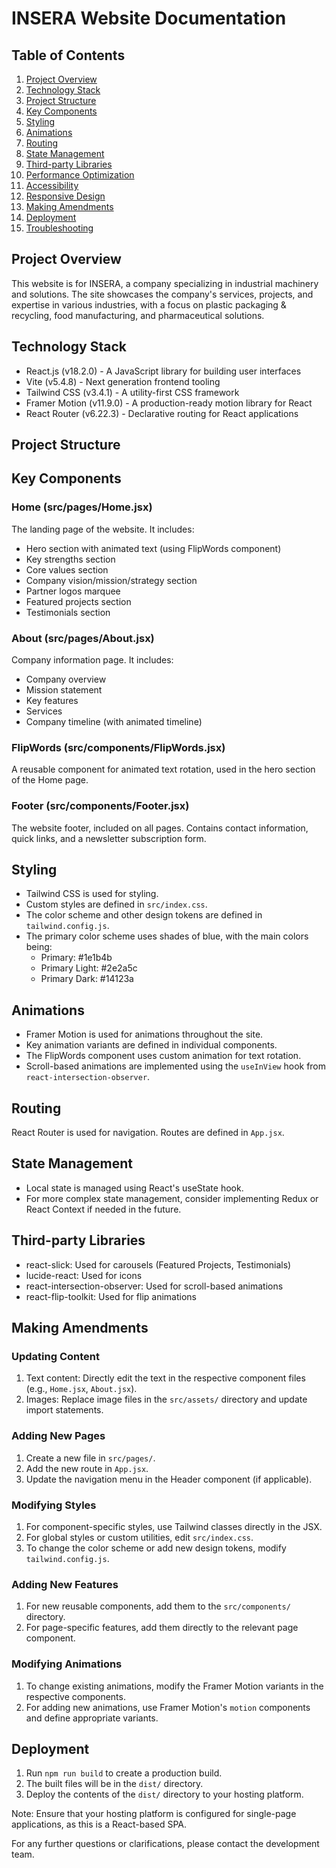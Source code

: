 # INSERA Website Documentation

## Table of Contents
1. [Project Overview](#project-overview)
2. [Technology Stack](#technology-stack)
3. [Project Structure](#project-structure)
4. [Key Components](#key-components)
5. [Styling](#styling)
6. [Animations](#animations)
7. [Routing](#routing)
8. [State Management](#state-management)
9. [Third-party Libraries](#third-party-libraries)
10. [Performance Optimization](#performance-optimization)
11. [Accessibility](#accessibility)
12. [Responsive Design](#responsive-design)
13. [Making Amendments](#making-amendments)
14. [Deployment](#deployment)
15. [Troubleshooting](#troubleshooting)

## Project Overview
This website is for INSERA, a company specializing in industrial machinery and solutions. The site showcases the company's services, projects, and expertise in various industries, with a focus on plastic packaging & recycling, food manufacturing, and pharmaceutical solutions.

## Technology Stack
- React.js (v18.2.0) - A JavaScript library for building user interfaces
- Vite (v5.4.8) - Next generation frontend tooling
- Tailwind CSS (v3.4.1) - A utility-first CSS framework
- Framer Motion (v11.9.0) - A production-ready motion library for React
- React Router (v6.22.3) - Declarative routing for React applications

## Project Structure

## Key Components

### Home (src/pages/Home.jsx)
The landing page of the website. It includes:
- Hero section with animated text (using FlipWords component)
- Key strengths section
- Core values section
- Company vision/mission/strategy section
- Partner logos marquee
- Featured projects section
- Testimonials section

### About (src/pages/About.jsx)
Company information page. It includes:
- Company overview
- Mission statement
- Key features
- Services
- Company timeline (with animated timeline)

### FlipWords (src/components/FlipWords.jsx)
A reusable component for animated text rotation, used in the hero section of the Home page.

### Footer (src/components/Footer.jsx)
The website footer, included on all pages. Contains contact information, quick links, and a newsletter subscription form.

## Styling
- Tailwind CSS is used for styling.
- Custom styles are defined in `src/index.css`.
- The color scheme and other design tokens are defined in `tailwind.config.js`.
- The primary color scheme uses shades of blue, with the main colors being:
  - Primary: #1e1b4b
  - Primary Light: #2e2a5c
  - Primary Dark: #14123a

## Animations
- Framer Motion is used for animations throughout the site.
- Key animation variants are defined in individual components.
- The FlipWords component uses custom animation for text rotation.
- Scroll-based animations are implemented using the `useInView` hook from `react-intersection-observer`.

## Routing
React Router is used for navigation. Routes are defined in `App.jsx`.

## State Management
- Local state is managed using React's useState hook.
- For more complex state management, consider implementing Redux or React Context if needed in the future.

## Third-party Libraries
- react-slick: Used for carousels (Featured Projects, Testimonials)
- lucide-react: Used for icons
- react-intersection-observer: Used for scroll-based animations
- react-flip-toolkit: Used for flip animations

## Making Amendments

### Updating Content
1. Text content: Directly edit the text in the respective component files (e.g., `Home.jsx`, `About.jsx`).
2. Images: Replace image files in the `src/assets/` directory and update import statements.

### Adding New Pages
1. Create a new file in `src/pages/`.
2. Add the new route in `App.jsx`.
3. Update the navigation menu in the Header component (if applicable).

### Modifying Styles
1. For component-specific styles, use Tailwind classes directly in the JSX.
2. For global styles or custom utilities, edit `src/index.css`.
3. To change the color scheme or add new design tokens, modify `tailwind.config.js`.

### Adding New Features
1. For new reusable components, add them to the `src/components/` directory.
2. For page-specific features, add them directly to the relevant page component.

### Modifying Animations
1. To change existing animations, modify the Framer Motion variants in the respective components.
2. For adding new animations, use Framer Motion's `motion` components and define appropriate variants.

## Deployment
1. Run `npm run build` to create a production build.
2. The built files will be in the `dist/` directory.
3. Deploy the contents of the `dist/` directory to your hosting platform.

Note: Ensure that your hosting platform is configured for single-page applications, as this is a React-based SPA.

For any further questions or clarifications, please contact the development team.
